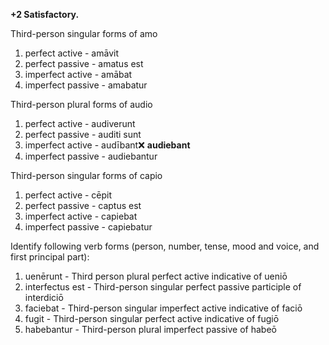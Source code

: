 **+2 Satisfactory.**

Third-person singular forms of amo
1. perfect active - amāvit
2. perfect passive - amatus est
3. imperfect active - amābat
4. imperfect passive - amabatur

Third-person plural forms of audio
1. perfect active - audiverunt
2. perfect passive - auditi sunt
3. imperfect active - audībant❌ **audiebant**
4. imperfect passive - audiebantur

Third-person singular forms of capio
1. perfect active - cēpit
2. perfect passive - captus est
3. imperfect active - capiebat
4. imperfect passive - capiebatur

Identify following verb forms (person, number, tense, mood and voice, and first principal part):
1. uenērunt - Third person plural perfect active indicative of ueniō
2. interfectus est - Third-person singular perfect passive participle of interdiciō
3. faciebat - Third-person singular imperfect active indicative of faciō
4. fugit - Third-person singular perfect active indicative of fugiō 
5. habebantur - Third-person plural imperfect passive of habeō
